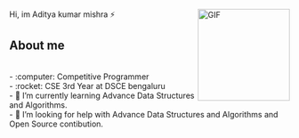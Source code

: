 <!-- ## Hi, I'm Aditya kumar mishra ⚡ -->


 Hi, im Aditya kumar mishra ⚡<img align="right" height="165" alt="GIF" src="https://media.giphy.com/media/bcKmIWkUMCjVm/giphy.gif">




## About me
<br>
- :computer: Competitive Programmer<br>
- :rocket: CSE 3rd Year at DSCE bengaluru<br>
- 🌱 I’m currently learning Advance Data Structures and Algorithms.<br> 
- 🤔 I’m looking for help with Advance Data Structures and Algorithms and Open Source contibution.<br>
<br><br><br>

